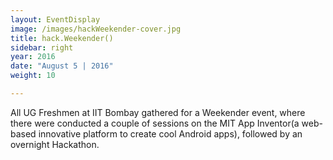 ```yaml
---
layout: EventDisplay
image: /images/hackWeekender-cover.jpg
title: hack.Weekender()
sidebar: right
year: 2016
date: "August 5 | 2016"
weight: 10

---
```

All UG Freshmen at IIT Bombay gathered for a Weekender event, where there were conducted a couple of sessions on the MIT App Inventor(a web-based innovative platform to create cool Android apps), followed by an overnight Hackathon.


